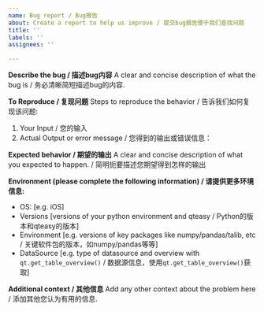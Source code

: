 ```yaml
---
name: Bug report / Bug报告
about: Create a report to help us improve / 提交bug报告便于我们查找问题
title: ''
labels: ''
assignees: ''

---
```


**Describe the bug / 描述bug内容**
A clear and concise description of what the bug is / 务必清晰简短描述bug的内容.

**To Reproduce / 复现问题**
Steps to reproduce the behavior / 告诉我们如何复现该问题:
1. Your Input / 您的输入
2. Actual Output or error message / 您得到的输出或错误信息：

**Expected behavior / 期望的输出**
A clear and concise description of what you expected to happen. / 简明扼要描述您期望得到怎样的输出

**Environment (please complete the following information) / 请提供更多环境信息:**
 - OS: [e.g. iOS] 
 - Versions [versions of your python environment and qteasy / Python的版本和qteasy的版本]
 - Environment [e.g. versions of key packages like numpy/pandas/talib, etc / 关键软件包的版本，如numpy/pandas等等]
 - DataSource [e.g. type of datasource and overview with `qt.get_table_overview()` / 数据源信息，使用`qt.get_table_overview()`获取]

**Additional context / 其他信息**
Add any other context about the problem here / 添加其他您认为有用的信息.
